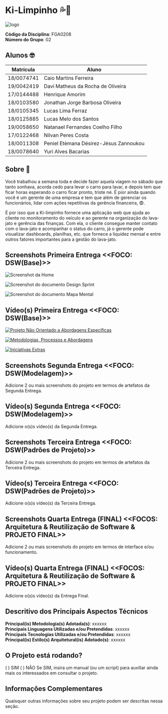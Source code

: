 # Ki-Limpinho 💦🚗

![logo](docs/assets/img/personalizacao/logoRodas.svg) 

**Código da Disciplina**: FGA0208<br>
**Número do Grupo**: 02<br>

## Alunos 🤓
|Matrícula | Aluno |
| -- | -- |
| 18/0074741  |  Caio Martins Ferreira |
| 19/0042419 |  Davi Matheus da Rocha de Oliveira |
| 17/0144488  |  Henrique Amorim |
| 18/0103580  |  Jonathan Jorge Barbosa Oliveira |
| 18/0105345  |  Lucas Lima Ferraz |
| 18/0125885  |  Lucas Melo dos Santos |
| 19/0058650  |  Natanael Fernandes Coelho Filho |
| 17/0122468  |  Nilvan Peres Costa |
| 18/0011308  |  Peniel Etèmana Désirez-Jésus Zannoukou |
| 18/0078640  |  Yuri Alves Bacarias |

## Sobre 🤔
Você trabalhou a semana toda e decide fazer aquela viagem no sábado que tanto sonhava, acorda cedo para levar o carro para lavar, e depois tem que ficar horas esperando o carro ficar pronto, triste né. É pior ainda quando você é um gerente de uma empresa e tem que além de gerenciar os funcionários, lidar com ações repetitivas da gerência financeira, 😨.

É por isso que a Ki-limpinho fornece uma aplicação web que ajuda ao cliente no monitoramento do veículo e ao gerente na organização do lava-jato e gerência das finanças. Com ela, o cliente consegue manter contato com o lava-jato e acompanhar o status do carro, já o gerente pode visualizar dashboards, planilhas, etc. que fornece a liquidez mensal e entre outros fatores importantes para a gestão do lava-jato.

## Screenshots Primeira Entrega <<FOCO: DSW(Base)>>

![Screenshot da Home](docs/assets/img/screenshots/entrega1/screen1.png)

![Screenshot do documento Design Sprint](docs/assets/img/screenshots/entrega1/screen2.png)

![Screenshot do documento Mapa Mental](docs/assets/img/screenshots/entrega1/screen3.png)


## Vídeo(s) Primeira Entrega <<FOCO: DSW(Base)>>

[![Projeto Não Orientado a Abordagens Específicas](docs/assets/img/screenshots/entrega1/Thumb-1.png)](https://youtu.be/NOMtTlRX-6E)

[![Metodologias, Processos e Abordagens](docs/assets/img/screenshots/entrega1/Thumb-2.png)](https://youtu.be/ysbCv35X5WY)

[![Iniciativas Extras](docs/assets/img/screenshots/entrega1/Thumb-3.png)](https://youtu.be/ME-ElzwlVs0)

## Screenshots Segunda Entrega <<FOCO: DSW(Modelagem)>>
Adicione 2 ou mais screenshots do projeto em termos de artefatos da Segunda Entrega.

## Vídeo(s) Segunda Entrega <<FOCO: DSW(Modelagem)>>
Adicione o(s)s vídeo(s) da Segunda Entrega.

## Screenshots Terceira Entrega <<FOCO: DSW(Padrões de Projeto)>>
Adicione 2 ou mais screenshots do projeto em termos de artefatos da Terceira Entrega.

## Vídeo(s) Terceira Entrega <<FOCO: DSW(Padrões de Projeto)>>
Adicione o(s)s vídeo(s) da Terceira Entrega.

## Screenshots Quarta Entrega (FINAL) <<FOCOS: Arquitetura & Reutilização de Software & PROJETO FINAL>>
Adicione 2 ou mais screenshots do projeto em termos de interface e/ou funcionamento.

## Vídeo(s) Quarta Entrega (FINAL) <<FOCOS: Arquitetura & Reutilização de Software & PROJETO FINAL>>
Adicione o(s)s vídeo(s) da Entrega Final.

## Descritivo dos Principais Aspectos Técnicos 
**Principal(is) Metodologia(s) Adotada(s)**: xxxxxx<br>
**Principais Linguagens Utilizadas e/ou Pretendidas**: xxxxxx<br>
**Principais Tecnologias Utilizadas e/ou Pretendidas**: xxxxxx<br>
**Principal(is) Estilo(s) Arquitetural(is) Adotado(s)**: xxxxxx<br>

## O Projeto está rodando?
( ) SIM
( ) NÃO
Se SIM, insira um manual (ou um script) para auxiliar ainda mais os interessados em consultar o projeto.

## Informações Complementares 
Quaisquer outras informações sobre seu projeto podem ser descritas nessa seção.